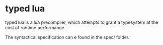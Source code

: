typed lua
=========

typed lua is a lua precompiler, which attempts to grant a typesystem
at the cost of runtime performance.

The syntactical specification can e found in the spec/ folder.
